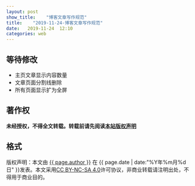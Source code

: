 ```yaml
---
layout: post
show_title:    "博客文章写作规范"
title:    "2019-11-24-博客文章写作规范"
date:   2019-11-24  12:10 
categories: web
---
```


## 等待修改

 - 主页文章显示内容数量
 - 文章页面分割线删除
 - 所有页面显示扩为全屏

<!--more-->

## 著作权

**未经授权，不得全文转载。转载前请先阅读[本站版权声明](https://lonlypan.com/archivers/版权声明)**

## 格式

版权声明：本文由 <a href="{{ site.url }}">{{ page.author }}</a> 在 {{ page.date | date:"%Y年%m月%d日" }}发表。本文采用<a href="https://creativecommons.org/licenses/by-nc-sa/4.0/deed.zh" target="_blank">CC BY-NC-SA 4.0</a>许可协议，非商业转载请注明出处，不得用于商业目的。


